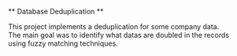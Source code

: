** Database Deduplication **

This project implements a deduplication for some company data.  
The main goal was to identify what datas are doubled in the records  
using fuzzy matching techniques.